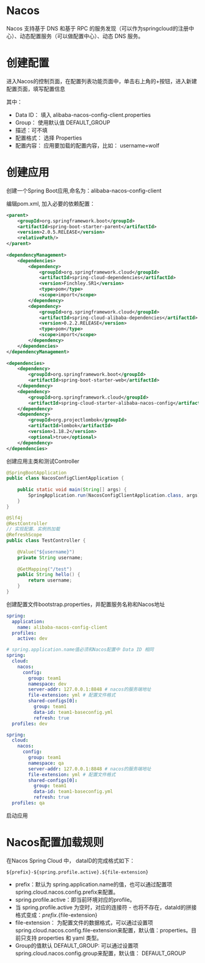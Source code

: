 # Nacos

Nacos 支持基于 DNS 和基于 RPC 的服务发现（可以作为springcloud的注册中心）、动态配置服务（可以做配置中心）、动态 DNS 服务。

# 创建配置

进入Nacos的控制页面，在配置列表功能页面中，单击右上角的+按钮，进入新建配置页面，填写配置信息

其中：
- Data ID： 填入 alibaba-nacos-config-client.properties
- Group： 使用默认值 DEFAULT_GROUP
- 描述：可不填
- 配置格式： 选择 Properties
- 配置内容： 应用要加载的配置内容，比如： username=wolf

# 创建应用

创建一个Spring Boot应用,命名为：alibaba-nacos-config-client

编辑pom.xml, 加入必要的依赖配置：
```xml
<parent>
    <groupId>org.springframework.boot</groupId>
    <artifactId>spring-boot-starter-parent</artifactId>
    <version>2.0.5.RELEASE</version>
    <relativePath/>
</parent>
 
<dependencyManagement>
    <dependencies>
        <dependency>
            <groupId>org.springframework.cloud</groupId>
            <artifactId>spring-cloud-dependencies</artifactId>
            <version>Finchley.SR1</version>
            <type>pom</type>
            <scope>import</scope>
        </dependency>
        <dependency>
            <groupId>org.springframework.cloud</groupId>
            <artifactId>spring-cloud-alibaba-dependencies</artifactId>
            <version>0.2.2.RELEASE</version>
            <type>pom</type>
            <scope>import</scope>
        </dependency>
    </dependencies>
</dependencyManagement>
 
<dependencies>
    <dependency>
        <groupId>org.springframework.boot</groupId>
        <artifactId>spring-boot-starter-web</artifactId>
    </dependency>
    <dependency>
        <groupId>org.springframework.cloud</groupId>
        <artifactId>spring-cloud-starter-alibaba-nacos-config</artifactId>
    </dependency>
    <dependency>
        <groupId>org.projectlombok</groupId>
        <artifactId>lombok</artifactId>
        <version>1.18.2</version>
        <optional>true</optional>
    </dependency>
</dependencies>
```

创建应用主类和测试Controller

```java
@SpringBootApplication
public class NacosConfigClientApplication {
 
    public static void main(String[] args) {
        SpringApplication.run(NacosConfigClientApplication.class, args);
    }
}
```

```java
@Slf4j
@RestController
// 实现配置、实例热加载
@RefreshScope
public class TestController {
 
    @Value("${username}")
    private String username;
 
    @GetMapping("/test")
    public String hello() {
        return username;
    }
}
```

创建配置文件bootstrap.properties，并配置服务名称和Nacos地址
```yml
spring:
  application:
    name: alibaba-nacos-config-client
  profiles:
    active: dev

# spring.application.name值必须和Nacos配置中 Data ID 相同
spring:
  cloud:
    nacos:
      config:
        group: team1
        namespace: dev
        server-addr: 127.0.0.1:8848 # nacos的服务端地址
        file-extension: yml # 配置文件格式
        shared-configs[0]:
          group: team1
          data-id: team1-baseconfig.yml
          refresh: true
  profiles: dev

spring:
  cloud:
    nacos:
      config:
        group: team1
        namespace: qa
        server-addr: 127.0.0.1:8848 # nacos的服务端地址
        file-extension: yml # 配置文件格式
        shared-configs[0]:
          group: team1
          data-id: team1-baseconfig.yml
          refresh: true
  profiles: qa

```

启动应用

# Nacos配置加载规则

在Nacos Spring Cloud 中， dataID的完成格式如下：
```
${prefix}-${spring.profile.active}.${file-extension}
```
- prefix：默认为 spring.application.name的值，也可以通过配置项 spring.cloud.nacos.config.prefix来配置。
- spring.profile.active：即当前环境对应的profile。
- 当 spring.profile.active 为空时，对应的连接符 - 也将不存在，dataId的拼接格式变成：${prefix}.${file-extension}
- file-extension： 为配置文件的数据格式，可以通过设置项spring.cloud.nacos.config.file-extension来配置，默认值：properties。目前只支持 properties 和 yaml 类型。
- Group的值默认 DEFAULT_GROUP: 可以通过设置项 spring.cloud.nacos.config.group来配置，默认值： DEFAULT_GROUP

